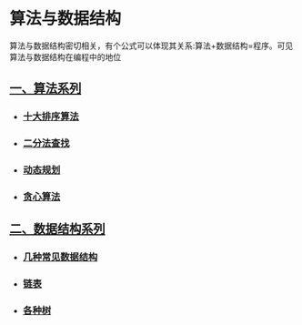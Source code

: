 # 算法与数据结构

算法与数据结构密切相关，有个公式可以体现其关系:算法+数据结构=程序。可见算法与数据结构在编程中的地位

## [一、算法系列](../../algorithm/)

- ### [十大排序算法](../../algorithm/top10sort.html)

- ### [二分法查找](../../algorithm/dichotomy.html)

- ### [动态规划](../../algorithm/dp.html)

- ### [贪心算法](../../algorithm/greedy.html)

## [二、数据结构系列](../../data-structure/)

- ### [几种常见数据结构](../../data-structure/ds.html)

- ### [链表](../../data-structure/link.html)

- ### [各种树](../../data-structure/tree.html)